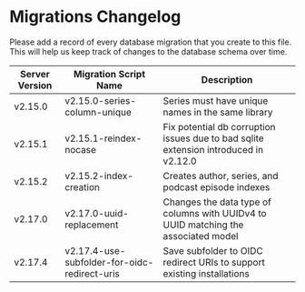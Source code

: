 # Migrations Changelog

Please add a record of every database migration that you create to this file. This will help us keep track of changes to the database schema over time.

| Server Version | Migration Script Name                        | Description                                                                          |
| -------------- | -------------------------------------------- | ------------------------------------------------------------------------------------ |
| v2.15.0        | v2.15.0-series-column-unique                 | Series must have unique names in the same library                                    |
| v2.15.1        | v2.15.1-reindex-nocase                       | Fix potential db corruption issues due to bad sqlite extension introduced in v2.12.0 |
| v2.15.2        | v2.15.2-index-creation                       | Creates author, series, and podcast episode indexes                                  |
| v2.17.0        | v2.17.0-uuid-replacement                     | Changes the data type of columns with UUIDv4 to UUID matching the associated model   |
| v2.17.4        | v2.17.4-use-subfolder-for-oidc-redirect-uris | Save subfolder to OIDC redirect URIs to support existing installations               |
